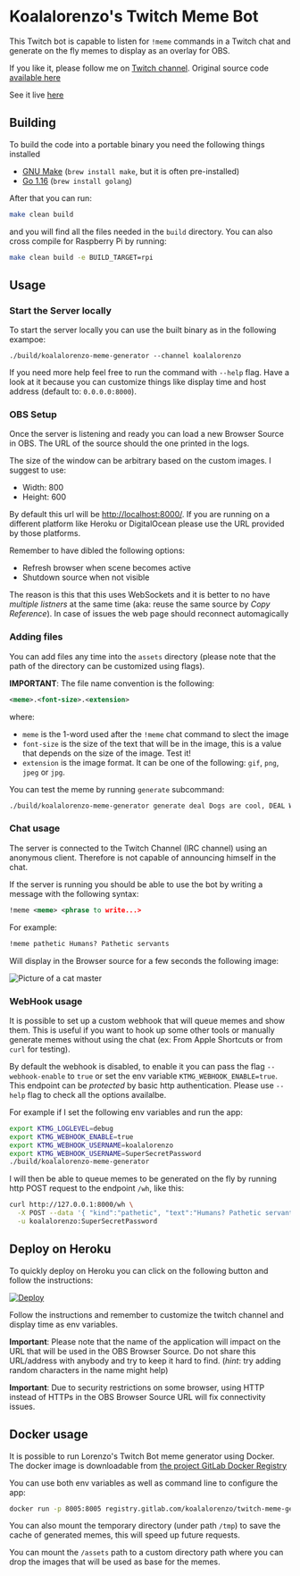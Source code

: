 # Koalalorenzo's Twitch Meme Bot
This Twitch bot is capable to listen for `!meme` commands in a Twitch chat and
generate on the fly memes to display as an overlay for OBS. 

If you like it, please follow me on 
[Twitch channel](https://twitch.tv/koalalorenzo). Original source code 
[available here](https://gitlab.com/koalalorenzo/twitch-meme-generator)

See it live [here](https://clips.twitch.tv/VibrantHotZucchiniAsianGlow-iTtCXFtzvn8cBljd)

## Building
To build the code into a portable binary you need the following things installed

- [GNU Make](https://www.gnu.org/software/make/) 
  (`brew install make`, but it is often pre-installed)
- [Go 1.16](https://go.dev) 
  (`brew install golang`)

After that you can run:

```bash
make clean build
```

and you will find all the files needed in the `build` directory. You can also
cross compile for Raspberry Pi by running:

```bash
make clean build -e BUILD_TARGET=rpi
```

## Usage
### Start the Server locally
To start the server locally you can use the built binary as in the following
exampoe:

```
./build/koalalorenzo-meme-generator --channel koalalorenzo
```

If you need more help feel free to run the command with `--help` flag.
Have a look at it because you can customize things like display time and 
host address (default to: `0.0.0.0:8000`).

### OBS Setup
Once the server is listening and ready you can load a new Browser Source in
OBS. The URL of the source should the one printed in the logs. 

The size of the window can be arbitrary based on the custom images. I suggest
to use:

- Width: 800
- Height: 600

By default this url will be [http://localhost:8000/](http://localhost:8000/).
If you are running on a different platform like Heroku or DigitalOcean please
use the URL provided by those platforms.

Remember to have dibled the following options: 
  - Refresh browser when scene becomes active
  - Shutdown source when not visible

The reason is this that this uses WebSockets and it is better to no have 
_multiple listners_ at the same time (aka: reuse the same source by 
_Copy Reference_). In case of issues the web page should reconnect automagically

### Adding files
You can add files any time into the `assets` directory (please note that the
path of the directory can be customized using flags). 

**IMPORTANT**: The file name convention is the following:

```xml
<meme>.<font-size>.<extension>
```

where:
- `meme` is the 1-word used after the `!meme` chat command to slect the image
- `font-size` is the size of the text that will be in the image, this is 
  a value that depends on the size of the image. Test it!
- `extension` is the image format. 
  It can be one of the following: `gif`, `png`, `jpeg` or `jpg`.

You can test the meme by running `generate` subcommand:

```bash
./build/koalalorenzo-meme-generator generate deal Dogs are cool, DEAL WITH IT
```

### Chat usage
The server  is connected to the Twitch Channel (IRC channel) using an anonymous
client. Therefore is not capable of announcing himself in the chat.

If the server is running you should be able to use the bot by writing a message
with the following syntax:

```xml
!meme <meme> <phrase to write...>
```

For example:

```xml
!meme pathetic Humans? Pathetic servants
```

Will display in the Browser source for a few seconds the following image:

![Picture of a cat master](example.jpg)

### WebHook usage
It is possible to set up a custom webhook that will queue memes and show them.
This is useful if you want to hook up some other tools or manually generate 
memes without using the chat (ex: From Apple Shortcuts or from `curl` for 
testing).

By default the webhook is disabled, to enable it you can pass the flag 
`--webhook-enable` to `true` or set the env variable `KTMG_WEBHOOK_ENABLE=true`.
This endpoint can be _protected_ by basic http authentication. Please use
`--help` flag to check all the options availalbe.

For example if I set the following env variables and run the app:

```bash
export KTMG_LOGLEVEL=debug
export KTMG_WEBHOOK_ENABLE=true
export KTMG_WEBHOOK_USERNAME=koalalorenzo
export KTMG_WEBHOOK_USERNAME=SuperSecretPassword
./build/koalalorenzo-meme-generator
```

I will then be able to queue memes to be generated on the fly by running 
http POST request to the endpoint `/wh`, like this:

```bash
curl http://127.0.0.1:8000/wh \
  -X POST --data '{ "kind":"pathetic", "text":"Humans? Pathetic servants"}' \
  -u koalalorenzo:SuperSecretPassword
```

## Deploy on Heroku

To quickly deploy on Heroku you can click on the following button and follow
the instructions:

[![Deploy](https://www.herokucdn.com/deploy/button.svg)](https://heroku.com/deploy?template=https://github.com/koalalorenzo/twitch-meme-generator/tree/main)

Follow the instructions and remember to customize the twitch channel and display
time as env variables.

**Important**: Please note that the name of the application will impact on the
URL that will be used in the OBS Browser Source. Do not share this URL/address
with anybody and try to keep it hard to find. (_hint_: try adding random
characters in the name might help)

**Important**: Due to security restrictions on some browser, using HTTP instead
of HTTPs in the OBS Browser Source URL will fix connectivity issues.

## Docker usage
It is possible to run Lorenzo's Twitch Bot meme generator using Docker.
The docker image is downloadable from 
[the project GitLab Docker Registry](https://gitlab.com/koalalorenzo/twitch-meme-generator/container_registry)

You can use both env variables as well as command line to configure the app:

```bash
docker run -p 8005:8005 registry.gitlab.com/koalalorenzo/twitch-meme-generator:latest
```

You can also mount the temporary directory (under path `/tmp`) to save the cache
of generated memes, this will speed up future requests.

You can mount the `/assets` path to a custom directory path where you can drop
the images that will be used as base for the memes.
